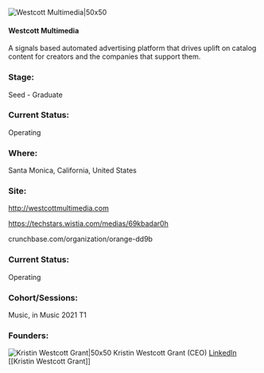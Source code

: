 

![Westcott Multimedia|50x50](https://apimg.techstars.com/connect/images/image_files/607658822c48630007fc0e95/original/Copy_of_Copy_of_orangelogo_gray_shadow_%284%29_-_Kristin_Grant.png)

#### Westcott Multimedia
A signals based automated advertising platform that drives uplift on catalog content for creators and the companies that support them.

### Stage: 
Seed - Graduate 

### Current Status: 
Operating

### Where:
Santa Monica, California, United States

### Site:
http://westcottmultimedia.com

https://techstars.wistia.com/medias/69kbadar0h

crunchbase.com/organization/orange-dd9b

### Current Status: 
Operating

### Cohort/Sessions: 
Music, in Music 2021 T1

### Founders: 

![Kristin Westcott Grant|50x50](https://apimg.techstars.com/connect/images/image_files/60270b845acaa900078ae906/original/_41A0454_%284%29_%282%29.jpg) Kristin Westcott Grant (CEO) [LinkedIn](https://linkedin.com/in/kristin-westcott-grant-85541352) [[Kristin Westcott Grant]]


